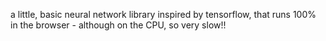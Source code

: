 a little, basic neural network library inspired by tensorflow, that runs 100% in the browser - although on the CPU, so very slow!!
